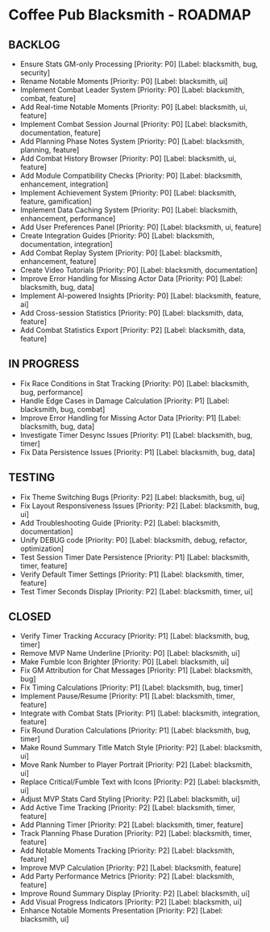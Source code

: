 # Coffee Pub Blacksmith - ROADMAP

<!--
USAGE:
1. To add new items: Add them here in the appropriate section using the format:
   - Your new task title [Priority: P0-P4] [Label: blacksmith, label1, label2]
   They will be automatically created as GitHub Issues.
2. To modify existing items: Edit them in GitHub Issues instead of here.
   This file will be automatically updated to reflect those changes.
EXAMPLE:
- Do that thing [Priority: P2] [Label: blacksmith, enhancement, automation]
PRIORITIES:
P0 - Critical/Blocker
P1 - High Priority
P2 - Medium Priority
P3 - Low Priority
P4 - Low Priority/Low Impact
-->

## BACKLOG

- Ensure Stats GM-only Processing [Priority: P0] [Label: blacksmith, bug, security]
- Rename Notable Moments [Priority: P0] [Label: blacksmith, ui]
- Implement Combat Leader System [Priority: P0] [Label: blacksmith, combat, feature]
- Add Real-time Notable Moments [Priority: P0] [Label: blacksmith, ui, feature]
- Implement Combat Session Journal [Priority: P0] [Label: blacksmith, documentation, feature]
- Add Planning Phase Notes System [Priority: P0] [Label: blacksmith, planning, feature]
- Add Combat History Browser [Priority: P0] [Label: blacksmith, ui, feature]
- Add Module Compatibility Checks [Priority: P0] [Label: blacksmith, enhancement, integration]
- Implement Achievement System [Priority: P0] [Label: blacksmith, feature, gamification]
- Implement Data Caching System [Priority: P0] [Label: blacksmith, enhancement, performance]
- Add User Preferences Panel [Priority: P0] [Label: blacksmith, ui, feature]
- Create Integration Guides [Priority: P0] [Label: blacksmith, documentation, integration]
- Add Combat Replay System [Priority: P0] [Label: blacksmith, enhancement, feature]
- Create Video Tutorials [Priority: P0] [Label: blacksmith, documentation]
- Improve Error Handling for Missing Actor Data [Priority: P0] [Label: blacksmith, bug, data]
- Implement AI-powered Insights [Priority: P0] [Label: blacksmith, feature, ai]
- Add Cross-session Statistics [Priority: P0] [Label: blacksmith, data, feature]
- Add Combat Statistics Export [Priority: P2] [Label: blacksmith, data, feature]

## IN PROGRESS

- Fix Race Conditions in Stat Tracking [Priority: P0] [Label: blacksmith, bug, performance]
- Handle Edge Cases in Damage Calculation [Priority: P1] [Label: blacksmith, bug, combat]
- Improve Error Handling for Missing Actor Data [Priority: P1] [Label: blacksmith, bug, data]
- Investigate Timer Desync Issues [Priority: P1] [Label: blacksmith, bug, timer]
- Fix Data Persistence Issues [Priority: P1] [Label: blacksmith, bug, data]

## TESTING

- Fix Theme Switching Bugs [Priority: P2] [Label: blacksmith, bug, ui]
- Fix Layout Responsiveness Issues [Priority: P2] [Label: blacksmith, bug, ui]
- Add Troubleshooting Guide [Priority: P2] [Label: blacksmith, documentation]
- Unify DEBUG code [Priority: P0] [Label: blacksmith, debug, refactor, optimization]
- Test Session Timer Date Persistence [Priority: P1] [Label: blacksmith, timer, feature]
- Verify Default Timer Settings [Priority: P1] [Label: blacksmith, timer, feature]
- Test Timer Seconds Display [Priority: P2] [Label: blacksmith, timer, ui]

## CLOSED

- Verify Timer Tracking Accuracy [Priority: P1] [Label: blacksmith, bug, timer]
- Remove MVP Name Underline [Priority: P0] [Label: blacksmith, ui]
- Make Fumble Icon Brighter [Priority: P0] [Label: blacksmith, ui]
- Fix GM Attribution for Chat Messages [Priority: P1] [Label: blacksmith, bug]
- Fix Timing Calculations [Priority: P1] [Label: blacksmith, bug, timer]
- Implement Pause/Resume [Priority: P1] [Label: blacksmith, timer, feature]
- Integrate with Combat Stats [Priority: P1] [Label: blacksmith, integration, feature]
- Fix Round Duration Calculations [Priority: P1] [Label: blacksmith, bug, timer]
- Make Round Summary Title Match Style [Priority: P2] [Label: blacksmith, ui]
- Move Rank Number to Player Portrait [Priority: P2] [Label: blacksmith, ui]
- Replace Critical/Fumble Text with Icons [Priority: P2] [Label: blacksmith, ui]
- Adjust MVP Stats Card Styling [Priority: P2] [Label: blacksmith, ui]
- Add Active Time Tracking [Priority: P2] [Label: blacksmith, timer, feature]
- Add Planning Timer [Priority: P2] [Label: blacksmith, timer, feature]
- Track Planning Phase Duration [Priority: P2] [Label: blacksmith, timer, feature]
- Add Notable Moments Tracking [Priority: P2] [Label: blacksmith, feature]
- Improve MVP Calculation [Priority: P2] [Label: blacksmith, feature]
- Add Party Performance Metrics [Priority: P2] [Label: blacksmith, feature]
- Improve Round Summary Display [Priority: P2] [Label: blacksmith, ui]
- Add Visual Progress Indicators [Priority: P2] [Label: blacksmith, ui]
- Enhance Notable Moments Presentation [Priority: P2] [Label: blacksmith, ui]

